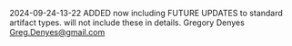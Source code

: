 2024-09-24-13-22
ADDED
now including FUTURE UPDATES to standard artifact types. will not include these in details.
Gregory Denyes <Greg.Denyes@gmail.com>
